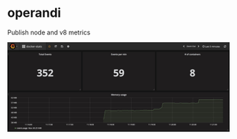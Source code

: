 # operandi
Publish node and v8 metrics

![](https://github.com/shaunwarman/docker-agent/blob/master/docker-stats.jpeg)

